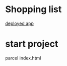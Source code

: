 # Shopping list

[deployed app](https://alissa9090.github.io/shopping-list/)

# start project

parcel index.html
